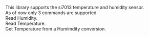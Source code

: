 This library supports the si7013 temperature and humidity sensor.  
As of now only 3 commands are supported  
Read Humidity.  
Read Temperature.  
Get Temperature from a Humimdity conversion.  
